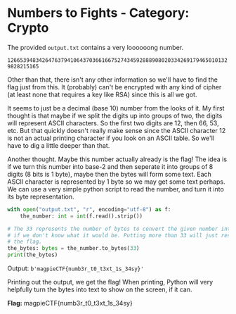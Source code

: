 # Numbers to Fights - Category: Crypto

The provided `output.txt` contains a very loooooong number.

```12665394834264763794106437036616675274345928889080203342691794650101329828215165```

Other than that, there isn't any other information so we'll have to find the flag just from this. It (probably) can't be encrypted with any kind of cipher (at least none that requires a key like RSA) since this is all we got. 

It seems to just be a decimal (base 10) number from the looks of it. My first thought is that maybe if we split the digits up into groups of two, the digits will represent ASCII characters. So the first two digits are 12, then 66, 53, etc. But that quickly doesn't really make sense since the ASCII character 12 is not an actual printing character if you look on an ASCII table. So we'll have to dig a little deeper than that.

Another thought. Maybe this number actually already is the flag! The idea is if we turn this number into base-2 and then seperate it into groups of 8 digits (8 bits is 1 byte), maybe then the bytes will form some text. Each ASCII character is represented by 1 byte so we may get some text perhaps. We can use a very simple python script to read the number, and turn it into its byte representation.

```python
with open("output.txt", "r", encoding="utf-8") as f:
    the_number: int = int(f.read().strip())

# The 33 represents the number of bytes to convert the given number into. We can guess some arbitrary numbers
# if we don't know what it would be. Putting more than 33 will just result in some padding being placed around
# the flag.
the_bytes: bytes = the_number.to_bytes(33)
print(the_bytes)
```

Output: `b'magpieCTF{numb3r_t0_t3xt_1s_34sy}'`

Printing out the output, we get the flag! When printing, Python will very helpfully turn the bytes into text to show on the screen, if it can.

**Flag:** magpieCTF{numb3r\_t0\_t3xt\_1s\_34sy}
